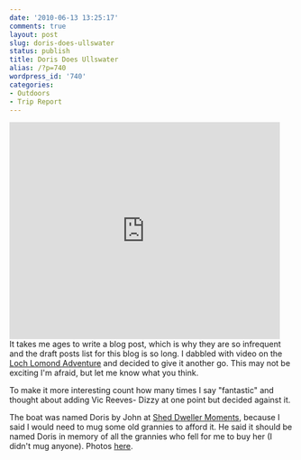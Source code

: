 ```yaml
---
date: '2010-06-13 13:25:17'
comments: true
layout: post
slug: doris-does-ullswater
status: publish
title: Doris Does Ullswater
alias: /?p=740
wordpress_id: '740'
categories:
- Outdoors
- Trip Report
---
```


<embed src="http://www.youtube.com/v/7ow7qczRS_A&#038;hl=en_GB&#038;fs=1&#038;" type="application/x-shockwave-flash" allowscriptaccess="always" allowfullscreen="true" width="480" height="385"></embed>  
It takes me ages to write a blog post, which is why they are so infrequent and the draft posts list for this blog is so long. I dabbled with video on the [Loch Lomond Adventure](http://www.stevenhorner.com/?p=674) and decided to give it another go. This may not be exciting I'm afraid, but let me know what you think.  
<!-- more -->
To make it more interesting count how many times I say "fantastic" and thought about adding Vic Reeves- Dizzy at one point but decided against it.  

The boat was named Doris by John at [Shed Dweller Moments](http://sheddwellersmoments.blogspot.com/), because I said I would need to mug some old grannies to afford it. He said it should be named Doris in memory of all the grannies who fell for me to buy her (I didn't mug anyone). Photos [here](http://picasaweb.google.com/steven.horner/UllswaterMaidenVoyage?feat=directlink).

